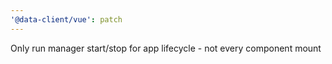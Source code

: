 ```yaml
---
'@data-client/vue': patch
---
```


Only run manager start/stop for app lifecycle - not every component mount
